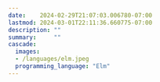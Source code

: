 ```yaml
---
date:    2024-02-29T21:07:03.006780-07:00
lastmod: 2024-03-01T22:11:36.660775-07:00
description: ""
summary:     ""
cascade:
  images:
  - /languages/elm.jpeg
  programming_language: "Elm"
---
```

